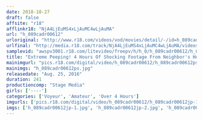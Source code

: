 ```yaml
---
date: 2018-10-27
draft: false
affsite: "r18"
afflinkr18: "NjA4LjEuMS4xLjAuMC4wLjAuMA"
url: "h_089cadr00612"
urloriginal: "http://www.r18.com/videos/vod/movies/detail/-/id=h_089cadr00612"
urlfinal: "http://media.r18.com/track/NjA4LjEuMS4xLjAuMC4wLjAuMA/videos/vod/movies/detail/-/id=h_089cadr00612"
samplevid: "awspv3001.r18.com/litevideo/freepv/h/h_0/h_089cadr00612/h_089cadr00612_dmb_w.mp4"
title: "Extreme Peeping! 4 Hours Of Shocking Footage From Neighbor's Homes And Apartments To Love Hotels"
mainimgurl: "pics.r18.com/digital/video/h_089cadr00612/h_089cadr00612ps.jpg"
mainimgs: "h_089cadr00612ps.jpg"
releasedate: "Aug. 25, 2016"
duration: 241
productioncomp: "Stage Media"
girls: ['----']
categories: ['Voyeur', 'Amateur', 'Over 4 Hours']
imgurls: ['pics.r18.com/digital/video/h_089cadr00612/h_089cadr00612jp-1.jpg', 'pics.r18.com/digital/video/h_089cadr00612/h_089cadr00612jp-2.jpg', 'pics.r18.com/digital/video/h_089cadr00612/h_089cadr00612jp-3.jpg', 'pics.r18.com/digital/video/h_089cadr00612/h_089cadr00612jp-4.jpg', 'pics.r18.com/digital/video/h_089cadr00612/h_089cadr00612jp-5.jpg', 'pics.r18.com/digital/video/h_089cadr00612/h_089cadr00612jp-6.jpg', 'pics.r18.com/digital/video/h_089cadr00612/h_089cadr00612jp-7.jpg', 'pics.r18.com/digital/video/h_089cadr00612/h_089cadr00612jp-8.jpg', 'pics.r18.com/digital/video/h_089cadr00612/h_089cadr00612jp-9.jpg', 'pics.r18.com/digital/video/h_089cadr00612/h_089cadr00612jp-10.jpg', 'pics.r18.com/digital/video/h_089cadr00612/h_089cadr00612jp-11.jpg', 'pics.r18.com/digital/video/h_089cadr00612/h_089cadr00612jp-12.jpg', 'pics.r18.com/digital/video/h_089cadr00612/h_089cadr00612jp-13.jpg', 'pics.r18.com/digital/video/h_089cadr00612/h_089cadr00612jp-14.jpg', 'pics.r18.com/digital/video/h_089cadr00612/h_089cadr00612jp-15.jpg', 'pics.r18.com/digital/video/h_089cadr00612/h_089cadr00612jp-16.jpg', 'pics.r18.com/digital/video/h_089cadr00612/h_089cadr00612jp-17.jpg', 'pics.r18.com/digital/video/h_089cadr00612/h_089cadr00612jp-18.jpg', 'pics.r18.com/digital/video/h_089cadr00612/h_089cadr00612jp-19.jpg', 'pics.r18.com/digital/video/h_089cadr00612/h_089cadr00612jp-20.jpg']
imgs: ['h_089cadr00612jp-1.jpg', 'h_089cadr00612jp-2.jpg', 'h_089cadr00612jp-3.jpg', 'h_089cadr00612jp-4.jpg', 'h_089cadr00612jp-5.jpg', 'h_089cadr00612jp-6.jpg', 'h_089cadr00612jp-7.jpg', 'h_089cadr00612jp-8.jpg', 'h_089cadr00612jp-9.jpg', 'h_089cadr00612jp-10.jpg', 'h_089cadr00612jp-11.jpg', 'h_089cadr00612jp-12.jpg', 'h_089cadr00612jp-13.jpg', 'h_089cadr00612jp-14.jpg', 'h_089cadr00612jp-15.jpg', 'h_089cadr00612jp-16.jpg', 'h_089cadr00612jp-17.jpg', 'h_089cadr00612jp-18.jpg', 'h_089cadr00612jp-19.jpg', 'h_089cadr00612jp-20.jpg']
---
```

